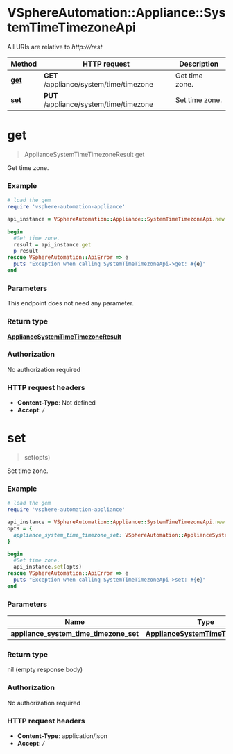 # VSphereAutomation::Appliance::SystemTimeTimezoneApi

All URIs are relative to *http:///rest*

Method | HTTP request | Description
------------- | ------------- | -------------
[**get**](SystemTimeTimezoneApi.md#get) | **GET** /appliance/system/time/timezone | Get time zone.
[**set**](SystemTimeTimezoneApi.md#set) | **PUT** /appliance/system/time/timezone | Set time zone.


# **get**
> ApplianceSystemTimeTimezoneResult get

Get time zone.

### Example
```ruby
# load the gem
require 'vsphere-automation-appliance'

api_instance = VSphereAutomation::Appliance::SystemTimeTimezoneApi.new

begin
  #Get time zone.
  result = api_instance.get
  p result
rescue VSphereAutomation::ApiError => e
  puts "Exception when calling SystemTimeTimezoneApi->get: #{e}"
end
```

### Parameters
This endpoint does not need any parameter.

### Return type

[**ApplianceSystemTimeTimezoneResult**](ApplianceSystemTimeTimezoneResult.md)

### Authorization

No authorization required

### HTTP request headers

 - **Content-Type**: Not defined
 - **Accept**: */*



# **set**
> set(opts)

Set time zone.

### Example
```ruby
# load the gem
require 'vsphere-automation-appliance'

api_instance = VSphereAutomation::Appliance::SystemTimeTimezoneApi.new
opts = {
  appliance_system_time_timezone_set: VSphereAutomation::ApplianceSystemTimeTimezoneSet.new # ApplianceSystemTimeTimezoneSet | 
}

begin
  #Set time zone.
  api_instance.set(opts)
rescue VSphereAutomation::ApiError => e
  puts "Exception when calling SystemTimeTimezoneApi->set: #{e}"
end
```

### Parameters

Name | Type | Description  | Notes
------------- | ------------- | ------------- | -------------
 **appliance_system_time_timezone_set** | [**ApplianceSystemTimeTimezoneSet**](ApplianceSystemTimeTimezoneSet.md)|  | [optional] 

### Return type

nil (empty response body)

### Authorization

No authorization required

### HTTP request headers

 - **Content-Type**: application/json
 - **Accept**: */*



